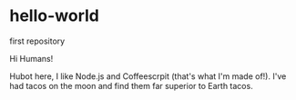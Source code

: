 # hello-world
first repository

Hi Humans!

Hubot here, I like Node.js and Coffeescrpit (that's what I'm made of!).
I've had tacos on the moon and find them far superior to Earth tacos.
